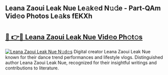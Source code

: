 ## Leana Zaoui Leak Nue Le𝚊k𝚎d N𝚞𝚍e - Part-QAm Vid𝚎o Photos Le𝚊ks fEKXh

# <h2><a href="http://fb9lpd.evod.top/?m=Leana+Zaoui+Leak+Nue">🔗 👉🔴 Leana Zaoui Leak Nue Vid𝚎o Ph𝚘t𝚘s</a></h2>

[![Leana Zaoui Leak Nue N𝚞d𝚎s](https://i.imgur.com/8V9OHl7.gif)](http://fb9lpd.evod.top/?m=Leana+Zaoui+Leak+Nue)
Digital creator Leana Zaoui Leak Nue known for their dance trend performances and lifestyle vlogs. Distinguished author Leana Zaoui Leak Nue, recognized for their insightful writings and contributions to literature. 
